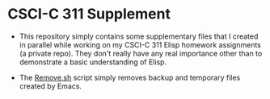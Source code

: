 # CSCI-C 311 Supplement

- This repository simply contains some supplementary files that I created in parallel while working on my CSCI-C 311 Elisp homework assignments (a private repo).  They don't really have any real importance other than to demonstrate a basic understanding of Elisp.

- The [Remove.sh](./Remove.sh) script simply removes backup and temporary files created by Emacs.
